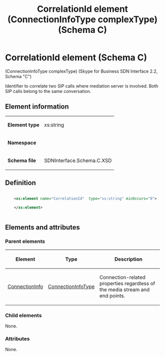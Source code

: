 ﻿---
title: CorrelationId element (ConnectionInfoType complexType) (Schema C)
TOCTitle: CorrelationId element
ms:assetid: 5726de4b-5551-06e2-c9ce-c87e2cd91ee8
ms:mtpsurl: https://msdn.microsoft.com/library/Mt404732(v=office.16)
ms:contentKeyID: 68250645
ms.date: 08/24/2015
mtps_version: v=office.16
dev_langs:
- xml
---

# CorrelationId element (Schema C)

(ConnectionInfoType complexType) (Skype for Business SDN Interface 2.2, Schema "C")

Identifier to correlate two SIP calls where mediation server is involved. Both SIP calls belong to the same conversation.

## Element information

<table>
<colgroup>
<col />
<col />
</colgroup>
<tbody>
<tr class="odd">
<td><p><strong>Element type</strong></p></td>
<td><p>xs:string</p></td>
</tr>
<tr class="even">
<td><p><strong>Namespace</strong></p></td>
<td><p></p></td>
</tr>
<tr class="odd">
<td><p><strong>Schema file</strong></p></td>
<td><p>SDNInterface.Schema.C.XSD</p></td>
</tr>
</tbody>
</table>


## Definition

```xml

    <xs:element name="CorrelationId"  type="xs:string" minOccurs="0">
    
    </xs:element>
  
```

## Elements and attributes

### Parent elements

<table>
<colgroup>
<col />
<col />
<col />
</colgroup>
<thead>
<tr class="header">
<th><p>Element</p></th>
<th><p>Type</p></th>
<th><p>Description</p></th>
</tr>
</thead>
<tbody>
<tr class="odd">
<td><p><a href="connectioninfo-element-messagetype-complextype-skype-for-business-sdn-interface-2-2-schema-c.md">ConnectionInfo</a></p></td>
<td><p><a href="connectioninfotype-complextype-skype-for-business-sdn-interface-2-2-schema-c.md">ConnectionInfoType</a></p></td>
<td><p>Connection-related properties regardless of the media stream and end points.</p></td>
</tr>
</tbody>
</table>


### Child elements

None.

### Attributes

None.

